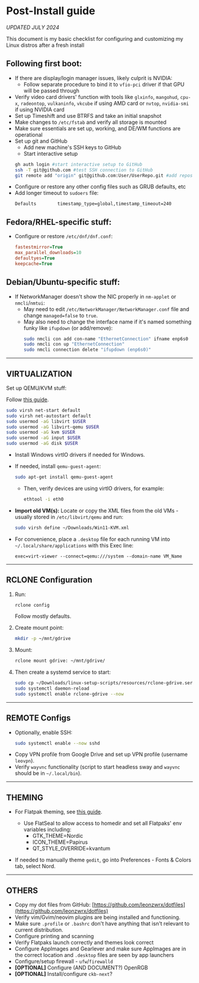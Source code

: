 
# Post-Install guide

*UPDATED JULY 2024*

This document is my basic checklist for configuring and customizing my Linux distros after a fresh install

## Following first boot:
- If there are display/login manager issues, likely culprit is NVIDIA:
  - Follow separate procedure to bind it to `vfio-pci` driver if that GPU will be passed through
- Verify video card drivers' function with tools like `glxinfo`, `mangohud`, `cpu-x`, `radeontop`, `vulkaninfo`, `vkcube` if using AMD card or `nvtop`, `nvidia-smi` if using NVIDIA card
- Set up Timeshift and use BTRFS and take an initial snapshot
- Make changes to `/etc/fstab` and verify all storage is mounted
- Make sure essentials are set up, working, and DE/WM functions are operational
- Set up git and GitHub
	- Add new machine's SSH keys to GitHub 
	- Start interactive setup
	```bash 
	gh auth login #start interactive setup to GitHub
	ssh -T git@github.com #test SSH connection to GitHub
	git remote add "origin" git@github.com:User/UserRepo.git #add repos using SSH
- Configure or restore any other config files such as GRUB defaults, etc
- Add longer timeout to `sudoers` file:
  ```plaintext
  Defaults        timestamp_type=global,timestamp_timeout=240
  ```

## Fedora/RHEL-specific stuff:

- Configure or restore `/etc/dnf/dnf.conf`:
  ```ini
  fastestmirror=True
  max_parallel_downloads=10
  defaultyes=True
  keepcache=True
  ```

## Debian/Ubuntu-specific stuff:

- If NetworkManager doesn't show the NIC properly in `nm-applet` or `nmcli`/`nmtui`:
  - May need to edit `/etc/NetworkManager/NetworkManager.conf` file and change `managed=false` to `true`.
  - May also need to change the interface name if it's named something funky like `ifupdown` (or add/remove):
    ```bash
    sudo nmcli con add con-name "EthernetConnection" ifname enp6s0
    sudo nmcli con up "EthernetConnection"
    sudo nmcli connection delete "ifupdown (enp6s0)"
    ```

---

## VIRTUALIZATION

Set up QEMU/KVM stuff:

Follow [this guide](https://christitus.com/vm-setup-in-linux/).

```bash
sudo virsh net-start default
sudo virsh net-autostart default
sudo usermod -aG libvirt $USER
sudo usermod -aG libvirt-qemu $USER
sudo usermod -aG kvm $USER
sudo usermod -aG input $USER
sudo usermod -aG disk $USER
```

- Install Windows virtIO drivers if needed for Windows.
- If needed, install `qemu-guest-agent`:
  ```bash
  sudo apt-get install qemu-guest-agent
  ```
  - Then, verify devices are using virtIO drivers, for example:
    ```bash
    ethtool -i eth0
    ```

- **Import old VM(s):**
  Locate or copy the XML files from the old VMs - usually stored in `/etc/libvirt/qemu` and run:
  ```bash
  sudo virsh define ~/Downloads/Win11-KVM.xml
  ```

- For convenience, place a `.desktop` file for each running VM into `~/.local/share/applications` with this Exec line:
  ```plaintext
  exec=virt-viewer --connect=qemu:///system --domain-name VM_Name
  ```

---

## RCLONE Configuration

1. Run:
   ```bash
   rclone config
   ```
   Follow mostly defaults.

2. Create mount point:
   ```bash
   mkdir -p ~/mnt/gdrive
   ```

3. Mount:
   ```bash
   rclone mount gdrive: ~/mnt/gdrive/
   ```

4. Then create a systemd service to start:
   ```bash
   sudo cp ~/Downloads/linux-setup-scripts/resources/rclone-gdrive.service /etc/systemd/system
   sudo systemctl daemon-reload
   sudo systemctl enable rclone-gdrive --now
   ```

---

## REMOTE Configs

- Optionally, enable SSH:
  ```bash
  sudo systemctl enable --now sshd
  ```
- Copy VPN profile from Google Drive and set up VPN profile (username `leovpn`).
- Verify `wayvnc` functionality (script to start headless sway and `wayvnc` should be in `~/.local/bin`).

---

## THEMING

- For Flatpak theming, see [this guide](https://itsfoss.com/flatpak-app-apply-theme/).
	- Use FlatSeal to allow access to homedir and set all Flatpaks' env variables including:
		+ GTK_THEME=Nordic
		+ ICON_THEME=Papirus
		+ QT_STYLE_OVERRIDE=kvantum

- If needed to manually theme `gedit`, go into Preferences - Fonts & Colors tab, select Nord.

---

## OTHERS

- Copy my dot files from GitHub:
  [https://github.com/leonzwrx/dotfiles](https://github.com/leonzwrx/dotfiles)
- Verify vim/Gvim/neovim plugins are being installed and functioning.
- Make sure `.profile` or `.bashrc` don't have anything that isn't relevant to current distribution.
- Configure printing and scanning
- Verify Flatpaks launch correctly and themes look correct
- Configure AppImages and Gearlever and make sure AppImages are in the correct location and `.desktop` files are seen by app launchers
- Configure/setup firewall - `ufw`/`firewalld`
- **[OPTIONAL]** Configure (AND DOCUMENT?) OpenRGB
- **[OPTIONAL]** Install/configure `ckb-next`?
